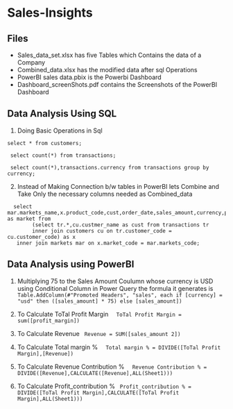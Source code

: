 # Sales-Insights

## Files
- Sales_data_set.xlsx has five Tables which Contains the data of a Company 
- Combined_data.xlsx has the modified data after sql Operations
- PowerBI sales data.pbix is the Powerbi Dashboard
- Dashboard_screenShots.pdf contains the Screenshots of the PowerBI Dashboard

## Data Analysis Using SQL

1. Doing Basic Operations in Sql

` select * from customers; `

` select count(*) from transactions;`

` select count(*),transactions.currency from transactions group by currency;`

2. Instead of Making Connection b/w tables in PowerBI lets Combine and Take Only the necessary columns needed as Combined_data
```
  select mar.markets_name,x.product_code,cust,order_date,sales_amount,currency,profit_margin_percentage,profit_margin,cost_price as market from
		(select tr.*,cu.custmer_name as cust from transactions tr 
		inner join customers cu on tr.customer_code = cu.customer_code) as x
   inner join markets mar on x.market_code = mar.markets_code; 
```
## Data Analysis using PowerBI

1. Multiplying 75 to the Sales Amount Coulumn whose currency is USD using Conditional Column in Power Query the formula it generates is 
`  Table.AddColumn(#"Promoted Headers", "sales", each if [currency] = "usd" then ([sales_amount] * 75) else [sales_amount]) ` 

2. To Calculate ToTal Profit Margin
`  ToTal Profit Margin = sum([profit_margin])`

3. To Calculate Revenue
`  Revenue = SUM([sales_amount 2]) `

4. To Calculate Total margin % 
`  Total margin % = DIVIDE([ToTal Profit Margin],[Revenue])`

5. To Calculate Revenue Contribution %
`  Revenue Contribution % = DIVIDE([Revenue],CALCULATE([Revenue],ALL(Sheet1)))`

6. To Calculate Profit_contribution %
`  Profit_contribution % = DIVIDE([ToTal Profit Margin],CALCULATE([ToTal Profit Margin],ALL(Sheet1))) `





